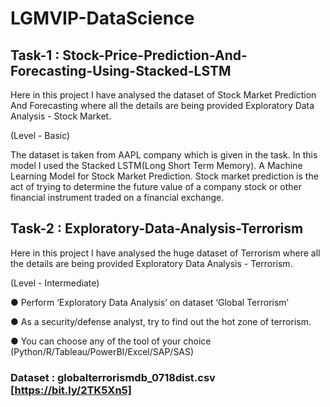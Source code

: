 # LGMVIP-DataScience

## Task-1 : Stock-Price-Prediction-And-Forecasting-Using-Stacked-LSTM

Here in this project I have analysed the dataset of Stock Market Prediction And Forecasting where all the details are being provided Exploratory Data Analysis - Stock Market.

(Level - Basic)

The dataset is taken from AAPL company which is given in the task. In this model I used the Stacked LSTM(Long Short Term Memory). A Machine Learning Model for Stock Market Prediction. Stock market prediction is the act of trying to determine the future value of a company stock or other financial instrument traded on a financial exchange.


## Task-2 : Exploratory-Data-Analysis-Terrorism

Here in this project I have analysed the huge dataset of Terrorism where all the details are being provided Exploratory Data Analysis - Terrorism.

(Level - Intermediate)

● Perform ‘Exploratory Data Analysis’ on dataset ‘Global Terrorism’

● As a security/defense analyst, try to find out the hot zone of terrorism.

● You can choose any of the tool of your choice
(Python/R/Tableau/PowerBI/Excel/SAP/SAS)

 ### Dataset : globalterrorismdb_0718dist.csv [https://bit.ly/2TK5Xn5]

